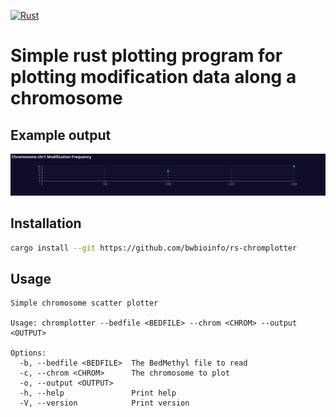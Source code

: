 [![Rust](https://github.com/bwbioinfo/rs-chromplotter/actions/workflows/rust.yml/badge.svg)](https://github.com/bwbioinfo/rs-chromplotter/actions/workflows/rust.yml)

# Simple rust plotting program for plotting modification data along a chromosome

## Example output
![Example output](test_data/chr1.svg)

## Installation

```bash
cargo install --git https://github.com/bwbioinfo/rs-chromplotter
```

## Usage

```
Simple chromosome scatter plotter

Usage: chromplotter --bedfile <BEDFILE> --chrom <CHROM> --output <OUTPUT>

Options:
  -b, --bedfile <BEDFILE>  The BedMethyl file to read
  -c, --chrom <CHROM>      The chromosome to plot
  -o, --output <OUTPUT>    
  -h, --help               Print help
  -V, --version            Print version
```
